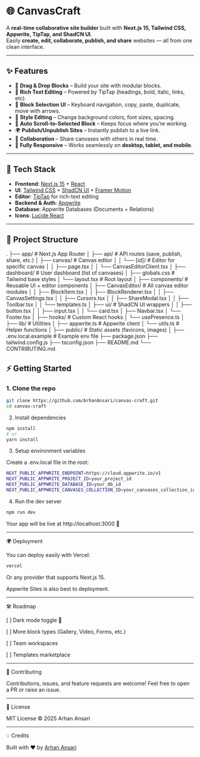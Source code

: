 # 🌐 CanvasCraft  

A **real-time collaborative site builder** built with **Next.js 15, Tailwind CSS, Appwrite, TipTap, and ShadCN UI**.  
Easily **create, edit, collaborate, publish, and share** websites — all from one clean interface.  

---

## ✨ Features  

- 🎨 **Drag & Drop Blocks** – Build your site with modular blocks.  
- 📝 **Rich Text Editing** – Powered by TipTap (headings, bold, italic, links, etc).  
- 🎯 **Block Selection UI** – Keyboard navigation, copy, paste, duplicate, move with arrows.  
- 🎨 **Style Editing** – Change background colors, font sizes, spacing.  
- 📜 **Auto Scroll-to-Selected Block** – Keeps focus where you’re working.  
- 🌍 **Publish/Unpublish Sites** – Instantly publish to a live link.  
- 🤝 **Collaboration** – Share canvases with others in real time.  
- 📱 **Fully Responsive** – Works seamlessly on **desktop, tablet, and mobile**.  

---

## 🚀 Tech Stack  

- **Frontend**: [Next.js 15](https://nextjs.org/) + [React](https://react.dev/)  
- **UI**: [Tailwind CSS](https://tailwindcss.com/) + [ShadCN UI](https://ui.shadcn.com/) + [Framer Motion](https://www.framer.com/motion/)  
- **Editor**: [TipTap](https://tiptap.dev/) for rich-text editing  
- **Backend & Auth**: [Appwrite](https://appwrite.io/)  
- **Database**: Appwrite Databases (Documents + Relations)  
- **Icons**: [Lucide React](https://lucide.dev/)  

---

## 📂 Project Structure
.
├── app/                       # Next.js App Router
│   ├── api/                   # API routes (save, publish, share, etc.)
│   ├── canvas/                # Canvas editor
│   │   └── [id]/              # Editor for specific canvas
│   │       ├── page.tsx
│   │       └── CanvasEditorClient.tsx
│   ├── dashboard/             # User dashboard (list of canvases)
│   ├── globals.css            # Tailwind base styles
│   └── layout.tsx             # Root layout
│
├── components/                # Reusable UI + editor components
│   ├── CanvasEditor/          # All canvas editor modules
│   │   ├── BlockItem.tsx
│   │   ├── BlockRenderer.tsx
│   │   ├── CanvasSettings.tsx
│   │   ├── Cursors.tsx
│   │   ├── ShareModal.tsx
│   │   ├── Toolbar.tsx
│   │   └── templates.ts
│   ├── ui/                    # ShadCN UI wrappers
│   │   ├── button.tsx
│   │   ├── input.tsx
│   │   └── card.tsx
│   ├── Navbar.tsx
│   └── Footer.tsx
│
├── hooks/                     # Custom React hooks
│   └── usePresence.ts
│
├── lib/                       # Utilities
│   ├── appwrite.ts            # Appwrite client
│   └── utils.ts               # Helper functions
│
├── public/                    # Static assets (favicons, images)
│
├── .env.local.example         # Example env file
├── package.json
├── tailwind.config.js
├── tsconfig.json
├── README.md
└── CONTRIBUTING.md

## ⚡ Getting Started  

### 1. Clone the repo  
```bash
git clone https://github.com/ArhanAnsari/canvas-craft.git
cd canvas-craft
```

2. Install dependencies

```bash
npm install
# or
yarn install
```
3. Setup environment variables

Create a .env.local file in the root:

```bash
NEXT_PUBLIC_APPWRITE_ENDPOINT=https://cloud.appwrite.io/v1
NEXT_PUBLIC_APPWRITE_PROJECT_ID=your_project_id
NEXT_PUBLIC_APPWRITE_DATABASE_ID=your_db_id
NEXT_PUBLIC_APPWRITE_CANVASES_COLLECTION_ID=your_canvases_collection_id
```
4. Run the dev server

```bash
npm run dev
```

Your app will be live at http://localhost:3000 🚀


---

🌍 Deployment

You can deploy easily with Vercel:
```bash
vercel
```

Or any provider that supports Next.js 15.

Appwrite Sites is also best to deployment.


---

🛠️ Roadmap

[ ] Dark mode toggle 🌙

[ ] More block types (Gallery, Video, Forms, etc.)

[ ] Team workspaces

[ ] Templates marketplace



---

🤝 Contributing

Contributions, issues, and feature requests are welcome!
Feel free to open a PR or raise an issue.


---

📜 License

MIT License © 2025 Arhan Ansari


---

💡 Credits

Built with ❤️ by [Arhan Ansari](https://arhanansari.vercel.app/)
